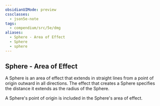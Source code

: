 ```yaml
---
obsidianUIMode: preview
cssclasses:
  - json5e-note
tags:
  - compendium/src/5e/dmg
aliases:
  - Sphere - Area of Effect
  - Sphere
  - sphere
---
```

## Sphere - Area of Effect

A Sphere is an area of effect that extends in straight lines from a point of origin outward in all directions. The effect that creates a Sphere specifies the distance it extends as the radius of the Sphere.

A Sphere's point of origin is included in the Sphere's area of effect.